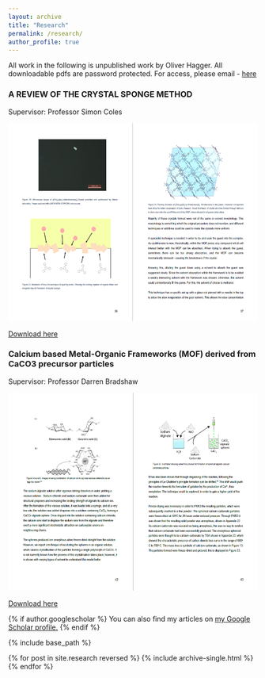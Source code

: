 ```yaml
---
layout: archive
title: "Research"
permalink: /research/
author_profile: true
---
```


All work in the following is unpublished work by Oliver Hagger. 
All downloadable pdfs are password protected. For access, please email - <a href="mailto:oliver.hagger.21@ucl.ac.uk">here</a>


<h3>A REVIEW OF THE CRYSTAL SPONGE METHOD</h3>
<p>Supervisor: Professor Simon Coles</p>

<img src="/images/thyearproject.PNG" alt="Sample of 4th year project report" width="600" height="400"/>

<a href="/files/4th year project.pdf">Download here</a>

<h3>Calcium based Metal-Organic Frameworks (MOF) derived from CaCO3 precursor particles</h3>
<p>Supervisor: Professor Darren Bradshaw</p>

<img src="/images/rdyearproject.PNG" alt="Sample of 3rd year project report" width="600" height="400"/>

<a href="/files/3rd year project.pdf">Download here</a>




{% if author.googlescholar %}
  You can also find my articles on <u><a href="{{author.googlescholar}}">my Google Scholar profile</a>.</u>
{% endif %}

{% include base_path %}

{% for post in site.research reversed %}
  {% include archive-single.html %}
{% endfor %}